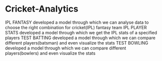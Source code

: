 # Cricket-Analytics
IPL FANTASY
developed a model through which we can analyse data to choose the right combination for cricket(IPL) fantasy team 
IPL PLAYER STATS
developed a model through which we get the IPL stats of a specified players 
TEST BATTING
developed a model through which we can compare different players(batsman) and even visualize the stats 
TEST BOWLING
developed a model through which we can compare different players(bowlers) and even visualize the stats 
